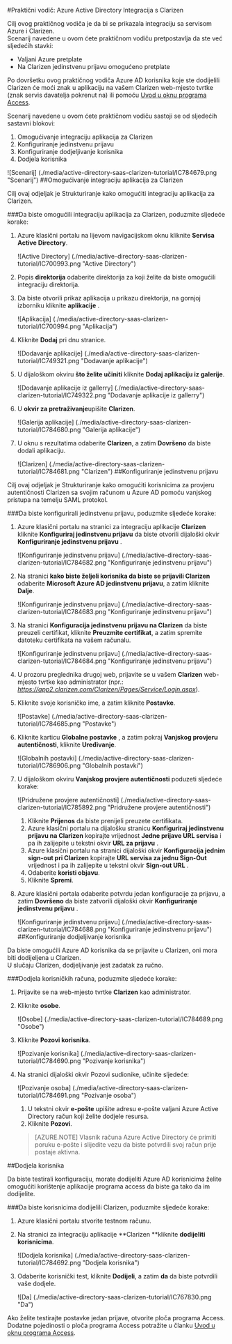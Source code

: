<properties 
    pageTitle="Praktični vodič: Azure Active Directory Integracija s Clarizen | Microsoft Azure" 
    description="Saznajte kako koristiti Clarizen s Azure Active Directory da biste omogućili jedinstvenu prijavu, automatiziranog dodjele resursa i više!" 
    services="active-directory" 
    authors="jeevansd"  
    documentationCenter="na" 
    manager="femila"/>
<tags 
    ms.service="active-directory" 
    ms.devlang="na" 
    ms.topic="article" 
    ms.tgt_pltfrm="na" 
    ms.workload="identity" 
    ms.date="09/29/2016" 
    ms.author="jeedes" />

#<a name="tutorial-azure-active-directory-integration-with-clarizen"></a>Praktični vodič: Azure Active Directory Integracija s Clarizen

Cilj ovog praktičnog vodiča je da bi se prikazala integraciju sa servisom Azure i Clarizen.  
Scenarij navedene u ovom ćete praktičnom vodiču pretpostavlja da ste već sljedećih stavki:

-   Valjani Azure pretplate
-   Na Clarizen jedinstvenu prijavu omogućeno pretplate

Po dovršetku ovog praktičnog vodiča Azure AD korisnika koje ste dodijelili Clarizen će moći znak u aplikaciju na vašem Clarizen web-mjesto tvrtke (znak servis davatelja pokrenut na) ili pomoću [Uvod u oknu programa Access](active-directory-saas-access-panel-introduction.md).

Scenarij navedene u ovom ćete praktičnom vodiču sastoji se od sljedećih sastavni blokovi:

1.  Omogućivanje integraciju aplikacija za Clarizen
2.  Konfiguriranje jedinstvenu prijavu
3.  Konfiguriranje dodjeljivanje korisnika
4.  Dodjela korisnika

![Scenarij] (./media/active-directory-saas-clarizen-tutorial/IC784679.png "Scenarij")
##<a name="enabling-the-application-integration-for-clarizen"></a>Omogućivanje integraciju aplikacija za Clarizen

Cilj ovaj odjeljak je Strukturiranje kako omogućiti integraciju aplikacija za Clarizen.

###<a name="to-enable-the-application-integration-for-clarizen-perform-the-following-steps"></a>Da biste omogućili integraciju aplikacija za Clarizen, poduzmite sljedeće korake:

1.  Azure klasični portalu na lijevom navigacijskom oknu kliknite **Servisa Active Directory**.

    ![Active Directory] (./media/active-directory-saas-clarizen-tutorial/IC700993.png "Active Directory")

2.  Popis **direktorija** odaberite direktorija za koji želite da biste omogućili integraciju direktorija.

3.  Da biste otvorili prikaz aplikacija u prikazu direktorija, na gornjoj izborniku kliknite **aplikacije** .

    ![Aplikacija] (./media/active-directory-saas-clarizen-tutorial/IC700994.png "Aplikacija")

4.  Kliknite **Dodaj** pri dnu stranice.

    ![Dodavanje aplikacije] (./media/active-directory-saas-clarizen-tutorial/IC749321.png "Dodavanje aplikacije")

5.  U dijaloškom okviru **što želite učiniti** kliknite **Dodaj aplikaciju iz galerije**.

    ![Dodavanje aplikacije iz gallerry] (./media/active-directory-saas-clarizen-tutorial/IC749322.png "Dodavanje aplikacije iz gallerry")

6.  U **okvir za pretraživanje**upišite **Clarizen**.

    ![Galerija aplikacije] (./media/active-directory-saas-clarizen-tutorial/IC784680.png "Galerija aplikacije")

7.  U oknu s rezultatima odaberite **Clarizen**, a zatim **Dovršeno** da biste dodali aplikaciju.

    ![Clarizen] (./media/active-directory-saas-clarizen-tutorial/IC784681.png "Clarizen")
##<a name="configuring-single-sign-on"></a>Konfiguriranje jedinstvenu prijavu

Cilj ovaj odjeljak je Strukturiranje kako omogućiti korisnicima za provjeru autentičnosti Clarizen sa svojim računom u Azure AD pomoću vanjskog pristupa na temelju SAML protokol.

###<a name="to-configure-single-sign-on-perform-the-following-steps"></a>Da biste konfigurirali jedinstvenu prijavu, poduzmite sljedeće korake:

1.  Azure klasični portalu na stranici za integraciju aplikacije **Clarizen** kliknite **Konfiguriraj jedinstvenu prijavu** da biste otvorili dijaloški okvir **Konfiguriranje jedinstvenu prijavu** .

    ![Konfiguriranje jedinstvenu prijavu] (./media/active-directory-saas-clarizen-tutorial/IC784682.png "Konfiguriranje jedinstvenu prijavu")

2.  Na stranici **kako biste željeli korisnika da biste se prijavili Clarizen** odaberite **Microsoft Azure AD jedinstvenu prijavu**, a zatim kliknite **Dalje**.

    ![Konfiguriranje jedinstvenu prijavu] (./media/active-directory-saas-clarizen-tutorial/IC784683.png "Konfiguriranje jedinstvenu prijavu")

3.  Na stranici **Konfiguracija jedinstvenu prijavu na Clarizen** da biste preuzeli certifikat, kliknite **Preuzmite certifikat**, a zatim spremite datoteku certifikata na vašem računalu.

    ![Konfiguriranje jedinstvenu prijavu] (./media/active-directory-saas-clarizen-tutorial/IC784684.png "Konfiguriranje jedinstvenu prijavu")

4.  U prozoru preglednika drugoj web, prijavite se u vašem **Clarizen** web-mjesto tvrtke kao administrator (npr.: *https://app2.clarizen.com/Clarizen/Pages/Service/Login.aspx*).

5.  Kliknite svoje korisničko ime, a zatim kliknite **Postavke**.

    ![Postavke] (./media/active-directory-saas-clarizen-tutorial/IC784685.png "Postavke")

6.  Kliknite karticu **Globalne postavke** , a zatim pokraj **Vanjskog provjeru autentičnosti**, kliknite **Uređivanje**.

    ![Globalnih postavki] (./media/active-directory-saas-clarizen-tutorial/IC786906.png "Globalnih postavki")

7.  U dijaloškom okviru **Vanjskog provjere autentičnosti** poduzeti sljedeće korake:

    ![Pridružene provjere autentičnosti] (./media/active-directory-saas-clarizen-tutorial/IC785892.png "Pridružene provjere autentičnosti")

    1.  Kliknite **Prijenos** da biste prenijeli preuzete certifikata.
    2.  Azure klasični portalu na dijalošku stranicu **Konfiguriraj jedinstvenu prijavu na Clarizen** kopirajte vrijednost **Jedne prijave URL servisa** i pa ih zalijepite u tekstni okvir **URL za prijavu** .
    3.  Azure klasični portalu na stranici dijaloški okvir **Konfiguracija jednim sign-out pri Clarizen** kopirajte **URL servisa za jednu Sign-Out** vrijednost i pa ih zalijepite u tekstni okvir **Sign-out URL** .
    4.  Odaberite **koristi objavu**.
    5.  Kliknite **Spremi**.

8.  Azure klasični portala odaberite potvrdu jedan konfiguracije za prijavu, a zatim **Dovršeno** da biste zatvorili dijaloški okvir **Konfiguriranje jedinstvenu prijavu** .

    ![Konfiguriranje jedinstvenu prijavu] (./media/active-directory-saas-clarizen-tutorial/IC784688.png "Konfiguriranje jedinstvenu prijavu")
##<a name="configuring-user-provisioning"></a>Konfiguriranje dodjeljivanje korisnika

Da biste omogućili Azure AD korisnika da se prijavite u Clarizen, oni mora biti dodijeljena u Clarizen.  
U slučaju Clarizen, dodjeljivanje jest zadatak za ručno.

###<a name="to-provision-a-user-accounts-perform-the-following-steps"></a>Dodjela korisničkih računa, poduzmite sljedeće korake:

1.  Prijavite se na web-mjesto tvrtke **Clarizen** kao administrator.

2.  Kliknite **osobe**.

    ![Osobe] (./media/active-directory-saas-clarizen-tutorial/IC784689.png "Osobe")

3.  Kliknite **Pozovi korisnika**.

    ![Pozivanje korisnika] (./media/active-directory-saas-clarizen-tutorial/IC784690.png "Pozivanje korisnika")

4.  Na stranici dijaloški okvir Pozovi sudionike, učinite sljedeće:

    ![Pozivanje osoba] (./media/active-directory-saas-clarizen-tutorial/IC784691.png "Pozivanje osoba")

    1.  U tekstni okvir **e-pošte** upišite adresu e-pošte valjani Azure Active Directory račun koji želite dodjele resursa.
    2.  Kliknite **Pozovi**.

    >[AZURE.NOTE] Vlasnik računa Azure Active Directory će primiti poruku e-pošte i slijedite vezu da biste potvrdili svoj račun prije postaje aktivna.

##<a name="assigning-users"></a>Dodjela korisnika

Da biste testirali konfiguraciju, morate dodijeliti Azure AD korisnicima želite omogućiti korištenje aplikacije programa access da biste ga tako da im dodijelite.

###<a name="to-assign-users-to-clarizen-perform-the-following-steps"></a>Da biste korisnicima dodijelili Clarizen, poduzmite sljedeće korake:

1.  Azure klasični portalu stvorite testnom računu.

2.  Na stranici za integraciju aplikacije **Clarizen **kliknite **dodijeliti korisnicima**.

    ![Dodjela korisnika] (./media/active-directory-saas-clarizen-tutorial/IC784692.png "Dodjela korisnika")

3.  Odaberite korisnički test, kliknite **Dodijeli**, a zatim **da** da biste potvrdili vaše dodjele.

    ![Da] (./media/active-directory-saas-clarizen-tutorial/IC767830.png "Da")

Ako želite testirajte postavke jedan prijave, otvorite ploča programa Access. Dodatne pojedinosti o ploča programa Access potražite u članku [Uvod u oknu programa Access](active-directory-saas-access-panel-introduction.md).
